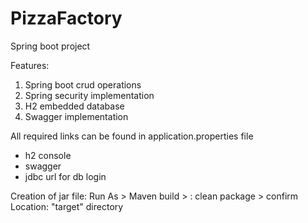 # PizzaFactory
Spring boot project

Features:
1. Spring boot crud operations
2. Spring security implementation
3. H2 embedded database
4. Swagger implementation

All required links can be found in application.properties file
- h2 console
- swagger
- jdbc url for db login

Creation of jar file:
Run As > Maven build > <name>: clean package > confirm
Location: "target" directory
